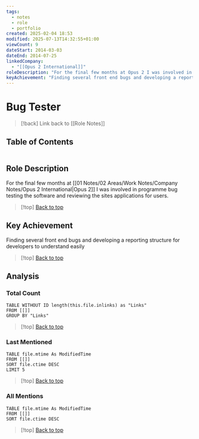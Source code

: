 ```yaml
---
tags:
  - notes
  - role
  - portfolio
created: 2025-02-04 18:53
modified: 2025-07-13T14:32:55+01:00
viewCount: 9
dateStart: 2014-03-03
dateEnd: 2014-07-25
linkedCompany:
  - "[[Opus 2 International]]"
roleDescription: "For the final few months at Opus 2 I was involved in programme bug testing the software and reviewing the sites applications for users."
keyAchievement: "Finding several front end bugs and developing a reporting structure for developers to understand easily"
---
```

# Bug Tester

> [!back] Link back to [[Role Notes]]

## Table of Contents
```table-of-contents
```

## Role Description

For the final few months at [[01 Notes/02 Areas/Work Notes/Company Notes/Opus 2 International|Opus 2]] I was involved in programme bug testing the software and reviewing the sites applications for users.

>[!top] [Back to top](#Table%20of%20Contents)

## Key Achievement

Finding several front end bugs and developing a reporting structure for developers to understand easily

>[!top] [Back to top](#Table%20of%20Contents)

## Analysis

### Total Count

```dataview
TABLE WITHOUT ID length(this.file.inlinks) as "Links"
FROM [[]]
GROUP BY "Links"
```

>[!top] [Back to top](#Table%20of%20Contents)

### Last Mentioned

```dataview
TABLE file.mtime As ModifiedTime
FROM [[]]
SORT file.ctime DESC
LIMIT 5
```

>[!top] [Back to top](#Table%20of%20Contents)

### All Mentions

```dataview
TABLE file.mtime As ModifiedTime
FROM [[]]
SORT file.ctime DESC
```

>[!top] [Back to top](#Table%20of%20Contents)